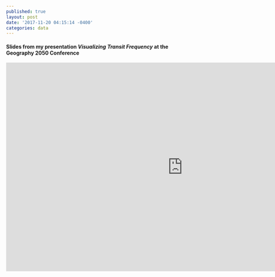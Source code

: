 ```yaml
---
published: true
layout: post
date: '2017-11-20 04:15:14 -0400'
categories: data
---
```

#### Slides from my presentation ***Visualizing Transit Frequency*** at the Geography 2050 Conference

<iframe src="https://docs.google.com/presentation/d/e/2PACX-1vQ6qjEHZ6QDCqQrV1uV-E97DA3PhHdbpjicrB6GKMf5Q-fnrg2rW_sRz07MRVL0-8OugWj0WvQ-9NAj/embed?start=false&loop=false&delayms=30000" frameborder="0" width="960" height="569" allowfullscreen="true" mozallowfullscreen="true" webkitallowfullscreen="true"></iframe>

